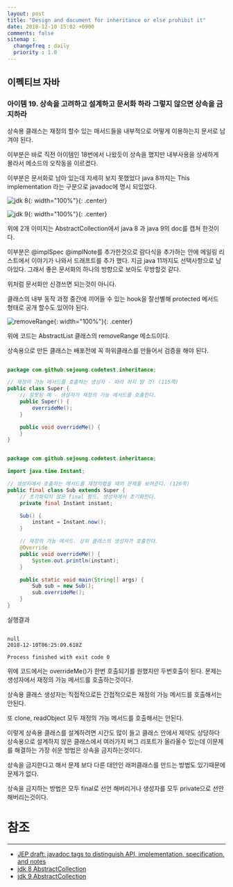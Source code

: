 ```yaml
---
layout: post
title: "Design and document for inheritance or else prohibit it"
date: 2018-12-10 15:02 +0900
comments: false
sitemap :
  changefreq : daily
  priority : 1.0
---
```

## 이펙티브 자바

### 아이템 19. 상속을 고려하고 설계하고 문서화 하라 그렇지 않으면 상속을 금지하라

상속용 클래스는 재정의 할수 있는 매서드들을 내부적으로 어떻게 이용하는지 문서로 남겨야 된다.

이부분은 바로 직전 아이템인 18번에서 나왔듯이 상속을 했지만 내부사용을 상세하게 몰라서 메소드의
오작동을 이르켰다.

이부분은 문서화로 남아 있는데 자세히 보지 못했었다 java 8까지는 This implementation 라는 구분으로 javadoc에 명시 되있었다.

![jdk 8](https://sejoung.github.io/images/2018_12_10_02.jpg){: width="100%"}{: .center}

![jdk 9](https://sejoung.github.io/images/2018_12_10_01.jpg){: width="100%"}{: .center}


위에 2개 이미지는 AbstractCollection에서 java 8 과 java 9의 doc를 캡쳐 한것이다.

이부분은 @implSpec @implNote를 추가한것으로 람다식을 추가하는 안에 메일링 리스트에서 이야기가 나와서 드래프트를 추가 했다.
지금 java 11까지도 선택사항으로 남아있다.
그래서 좋은 문서화의 하나의 방향으로 보아도 무방할것 같다.

위처럼 문서화만 신경쓰면 되는것이 아니다.

클래스의 내부 동작 과정 중간에 끼어들 수 있는 hook을 잘선별해 protected 메서드 형태로 공개 할수도 있어야 된다.

![removeRange](https://sejoung.github.io/images/2018_12_10_03.jpg){: width="100%"}{: .center}

위에 코드는 AbstractList 클래스의 removeRange 메소드이다.

상속용으로 만든 클래스는 배포전에 꼭 하위클래스를 만들어서 검증을 해야 된다.

```java

package com.github.sejoung.codetest.inheritance;

// 재정의 가능 메서드를 호출하는 생성자 - 따라 하지 말 것! (115쪽)
public class Super {
    // 잘못된 예 - 생성자가 재정의 가능 메서드를 호출한다.
    public Super() {
        overrideMe();
    }

    public void overrideMe() {
    }
}


```

```java

package com.github.sejoung.codetest.inheritance;

import java.time.Instant;

// 생성자에서 호출하는 메서드를 재정의했을 때의 문제를 보여준다. (126쪽)
public final class Sub extends Super {
    // 초기화되지 않은 final 필드. 생성자에서 초기화한다.
    private final Instant instant;

    Sub() {
        instant = Instant.now();
    }

    // 재정의 가능 메서드. 상위 클래스의 생성자가 호출한다.
    @Override
    public void overrideMe() {
        System.out.println(instant);
    }

    public static void main(String[] args) {
        Sub sub = new Sub();
        sub.overrideMe();
    }
}

```
실행결과
```

null
2018-12-10T06:25:09.618Z

Process finished with exit code 0

```

위에 코드에서는 overrideMe()가 한번 호출되기를 원했지만 두번호출이 된다. 
문제는 생성자에서 재정의 가능 메서드를 호출하는것이다.

상속용 클래스 생성자는 직접적으로든 간접적으로든 재정의 가능 메서드를 호출해서는 안된다.

또 clone, readObject 모두 재정의 가능 메서드를 호출해서는 안된다.

이렇게 상속용 클래스를 설계하려면 시간도 많이 들고 클래스 안에서 제약도 상당하다
상속용으로 설계하지 않은 클래스에서 여러가지 버그 리포트가 올라올수 있는데
이문제를 해결하는 가장 쉬운 방법은 상속을 금지하는것이다.

상속을 금지한다고 해서 문제 보다 다른 대안인 래퍼클래스를 만드는 방법도 있기때문에 문제가 없다.

상속을 금지하는 방법은 모두 final로 선언 해버리거나 생성자를 모두 private으로 선안 해버리는것이다.

# 참조
-----
* [JEP draft: javadoc tags to distinguish API, implementation, specification, and notes](https://openjdk.java.net/jeps/8068562)
* [jdk 8 AbstractCollection](https://docs.oracle.com/javase/8/docs/api/java/util/AbstractCollection.html)
* [jdk 9 AbstractCollection](https://docs.oracle.com/javase/9/docs/api/java/util/AbstractCollection.html)


